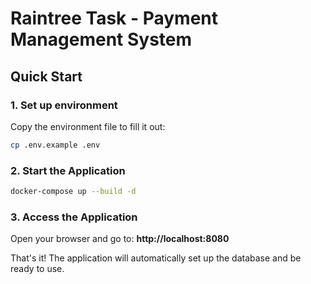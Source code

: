 # Raintree Task - Payment Management System

## Quick Start

### 1. Set up environment

Copy the environment file to fill it out:

```bash
cp .env.example .env
```

### 2. Start the Application

```bash
docker-compose up --build -d
```

### 3. Access the Application

Open your browser and go to: **http://localhost:8080**

That's it! The application will automatically set up the database and be ready to use.
